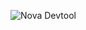 ![Nova Devtool](https://banners.beyondco.de/Nova%20Devtool.png?theme=light&packageManager=composer+require&packageName=laravel%2Fnova-devtool&pattern=cage&style=style_1&description=Devtool+for+Laravel+Nova+Development&md=1&showWatermark=0&fontSize=100px&images=https%3A%2F%2Flaravel.com%2Fimg%2Flogomark.min.svg)
